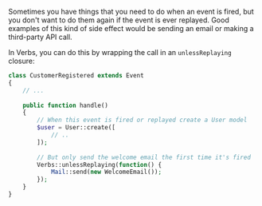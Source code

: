Sometimes you have things that you need to do when an event is fired, but you don't want
to do them again if the event is ever replayed. Good examples of this kind of side effect
would be sending an email or making a third-party API call.

In Verbs, you can do this by wrapping the call in an `unlessReplaying` closure:

```php
class CustomerRegistered extends Event
{
    // ...
    
    public function handle()
    {
        // When this event is fired or replayed create a User model
        $user = User::create([
            // ..
        ]);
    
        // But only send the welcome email the first time it's fired
        Verbs::unlessReplaying(function() {
            Mail::send(new WelcomeEmail());
        });
    }
}
```
